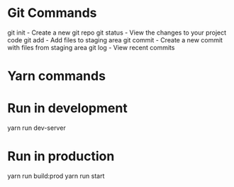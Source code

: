 # Git Commands

git init - Create a new git repo
git status - View the changes to your project code
git add - Add files to staging area
git commit - Create a new commit with files from staging area
git log - View recent commits

# Yarn commands

# Run in development
yarn run dev-server

# Run in production
yarn run build:prod
yarn run start
